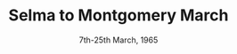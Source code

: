 ---
title: Selma to Montgomery March
year: 1965
category: Selma to Montgomery March
image: media/images/events/selma_march.jpeg
image-desc: Participants, some carrying American flags, marching in the civil rights march from Selma to Montgomery, Alabama in 1965
source-name: Library of Congress
image-source: http://loc.gov/pictures/resource/cph.3c33090/
location: Selma, Alabama to Montgomery, Alabama
date: 7th-25th March, 1965
description: This was three protest marches, from Selma, Alabama to Montgomery. They were non-violent marches which demonstrated the desire of black Americans to use their right to vote. The march led to the passing of the Voting Rights Act which was a landmark achievement of the civil rights movement. 
song1: Glory
song2: God Will Take Care of You
---